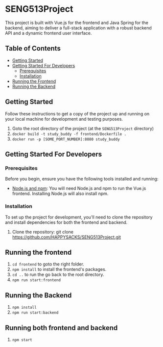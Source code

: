 # SENG513Project

This project is built with Vue.js for the frontend and Java Spring for the backend, aiming to deliver a full-stack application with a robust backend API and a dynamic frontend user interface.

## Table of Contents

- [Getting Started](#getting-started)
- [Getting Started For Developers](#getting-started-for-developers)
  - [Prerequisites](#prerequisites)
  - [Installation](#installation)
- [Running the Frontend](#running-the-frontend)
- [Running the Backend](#running-the-backend)

## Getting Started

Follow these instructions to get a copy of the project up and running on your local machine for development and testing purposes.

1. Goto the root directory of the project (at the `SENG513Project` directory)
2. `docker build -t study_buddy -f frontend/Dockerfile .`
3. `docker run -p [SOME_PORT_NUMBER]:8080 study_buddy`

## Getting Started For Developers

### Prerequisites

Before you begin, ensure you have the following tools installed and running:

- [Node.js and npm](https://nodejs.org/en/): You will need Node.js and npm to run the Vue.js frontend. Installing Node.js will also install npm.

### Installation

To set up the project for development, you'll need to clone the repository and install dependencies for both the frontend and backend.

1. Clone the repository:
   git clone https://github.com/HAPPYSACKS/SENG513Project.git

## Running the frontend

1. `cd frontend` to goto the right folder.
2. `npm install` to install the frontend's packages.
3. `cd ..` to run the go back to the root directory.
4. `npm run start:frontend`

## Running the Backend

1. `npm install`
2. `npm run start:backend`

## Running both frontend and backend

1. `npm start`
